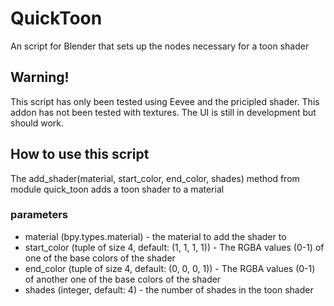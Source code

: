 # QuickToon
An script for Blender that sets up the nodes necessary for a toon shader

## Warning!
This script has only been tested using Eevee and the pricipled shader. This addon has not been tested with textures. The UI is still in development but should work.

## How to use this script
The add_shader(material, start_color, end_color, shades) method from module quick_toon adds a toon shader to a material

### parameters
* material (bpy.types.material) - the material to add the shader to  
* start_color (tuple of size 4, default: (1, 1, 1, 1)) - The RGBA values (0-1) of one of the base colors of the shader  
* end_color (tuple of size 4, default: (0, 0, 0, 1)) - The RGBA values (0-1) of another one of the base colors of the shader  
* shades (integer, default: 4) - the number of shades in the toon shader  
